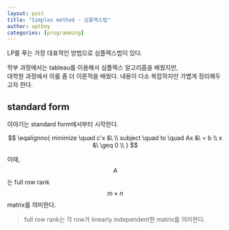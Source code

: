 ```yaml
---
layout: post
title: "Simplex method - 심플렉스법"
author: optboy
categories: [programming]
---
```


LP를 푸는 가장 대표적인 방법으로 심플렉스법이 있다.

학부 과정에서는 tableau를 이용해서 심플렉스 알고리즘을 배웠지만,  
대학원 과정에서 이를 좀 더 이론적을 배웠다. 내용이 다소 복잡하지만 가볍게 정리해두고자 한다. 

## standard form

이야기는 standard form에서부터 시작한다. 

$$
\eqalignno{
    minimize \quad c'x &\ \\
    subject \quad to \quad Ax &\ = b \\
    x &\ \geq 0 \\ 
}
$$

이때, $$A$$는 full row rank $$m \times n$$ matrix를 의미한다.  

> full row rank는 각 row가 linearly independent한 matrix를 의미한다. 


